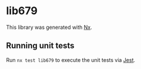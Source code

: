 # lib679

This library was generated with [Nx](https://nx.dev).

## Running unit tests

Run `nx test lib679` to execute the unit tests via [Jest](https://jestjs.io).
